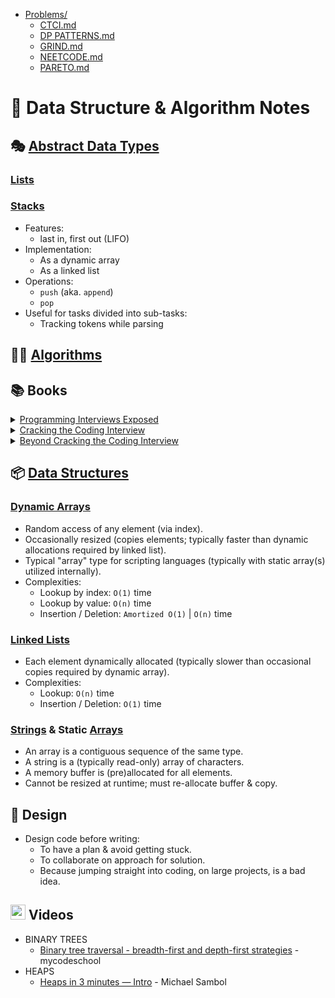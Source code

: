 * [Problems/](Problems/)
  - [CTCI.md](Problems/CTCI.md)
  - [DP PATTERNS.md](Problems/DP_PATTERNS.md)
  - [GRIND.md](Problems/GRIND.md)
  - [NEETCODE.md](Problems/NEETCODE.md)
  - [PARETO.md](Problems/PARETO.md)


📓 Data Structure & Algorithm Notes
===================================


🎭 [Abstract Data Types](https://en.wikipedia.org/wiki/Abstract_data_type)
------------------------

### [Lists](https://en.wikipedia.org/wiki/List_(abstract_data_type))

### [Stacks](https://en.wikipedia.org/wiki/Stack_(abstract_data_type))

* Features:
  - last in, first out (LIFO)
* Implementation:
  - As a dynamic array
  - As a linked list
* Operations:
  - `push` (aka. `append`)
  - `pop`
* Useful for tasks divided into sub-tasks:
  - Tracking tokens while parsing


🧑‍🏭 [Algorithms](https://en.wikipedia.org/wiki/Algorithm)
---------------

📚 Books
--------

<details><summary><a href="https://web.archive.org/web/20200218054807/http://www.piexposed.com/">Programming Interviews Exposed</a></summary></details>
<details><summary><a href="https://www.crackingthecodinginterview.com/">Cracking the Coding Interview</a></summary></details>
<details><summary><a href="https://bctci.co">Beyond Cracking the Coding Interview</a></summary>
  
- [Boosters](https://drive.google.com/file/d/16C9gz9waj0A9XmVlaOgbDgEQZkATuRNY/preview)
- [Question Landscape](https://drive.google.com/file/d/1Bu4cHzbY0uZg2TcPjdvy_hhNF7_HOlZJ/preview)
- [Catalog of DSA Topics](https://bctci.co/topics-image)
- [Interview Checklist](https://drive.google.com/file/d/1Q9Uc-1UdvyaqbkTGSaZ3-aVEYX5ImZMl/preview)
- [Post Mortem Exmple Log](https://drive.google.com/file/d/1LG-aUqjEbTVddkjeuCHMtROlm9BMIhDb/preview)
- [Post-Mortem](https://docs.google.com/spreadsheets/d/1phKTGfnQtuElTQ4BQSBfa1H5QO1-Ip9j8NRVZkR_FTk)
- [\[Python\] Interview Cheat Sheet](https://docs.google.com/document/d/1LtXh1oew6pZ9D4s5mw_33jzA2UwBfnv9jWh1bkSRTCc)
- [Nine Free Chapters](https://drive.google.com/drive/folders/1AdUu4jh6DGwmCxfgnDQEMWWyo6_whPHJ)
- [Set & Map Implementations](https://docs.google.com/document/d/e/2PACX-1vRWfoJWWNp49cIZxDCZPkvQ2o8WOImKWLkimF7lhnsY-CmT1kREPP0duEKmnXyf-rPG1B0QGsxmcITy/pub)
- [Monotonic Stacks & Queues](https://docs.google.com/document/d/e/2PACX-1vT29T3Tfvdkd-IGI2HCIgtAbWwYZ76pHCSlTkuyHiCvRqU5BD6S6_MJWcZl0Rgw1C2uhMykFFkNLHDu/pub)
- [Union-Find](https://docs.google.com/document/d/e/2PACX-1vRwYsi-g1CKIDpbfhB5Xm9Lp1-OL1ooVI5i3kR4yFMX2ME14ODGZva9dabMM8Pe-Tduj4on8V8TGviZ/pub)
- [All problems, solutions & test cases](https://bctci.co/all-problems)
</details>


📦 [Data Structures](https://en.wikipedia.org/wiki/Data_structure)
--------------------

### [Dynamic Arrays](https://en.wikipedia.org/wiki/Dynamic_array)

* Random access of any element (via index).
* Occasionally resized (copies elements; typically faster than dynamic allocations required by linked list).
* Typical "array" type for scripting languages (typically with static array(s) utilized internally).
* Complexities:
  - Lookup by index: `O(1)` time
  - Lookup by value: `O(n)` time
  - Insertion / Deletion: `Amortized O(1)` | `O(n)` time


### [Linked Lists](https://en.wikipedia.org/wiki/Linked_list)

* Each element dynamically allocated (typically slower than occasional copies required by dynamic array).
* Complexities:
  - Lookup: `O(n)` time
  - Insertion / Deletion: `O(1)` time


### [Strings][string] & Static [Arrays][array]

* An array is a contiguous sequence of the same type.
* A string is a (typically read-only) array of characters.
* A memory buffer is (pre)allocated for all elements.
* Cannot be resized at runtime; must re-allocate buffer & copy.


🎨 Design
---------

* Design code before writing:
  - To have a plan & avoid getting stuck.
  - To collaborate on approach for solution.
  - Because jumping straight into coding, on large projects, is a bad idea.


<img src="https://user-images.githubusercontent.com/7102064/160022421-ed9425eb-6a6b-4849-a090-5a27542b60c3.png" width="24px"
/> Videos
---------

* BINARY TREES
  - [Binary tree traversal - breadth-first and depth-first strategies](https://youtu.be/9RHO6jU--GU) - mycodeschool
* HEAPS
  - [Heaps in 3 minutes — Intro](https://youtu.be/0wPlzMU-k00) - Michael Sambol


[array]: https://en.wikipedia.org/wiki/Array_(data_structure)
[string]: https://en.wikipedia.org/wiki/String_(computer_science)
